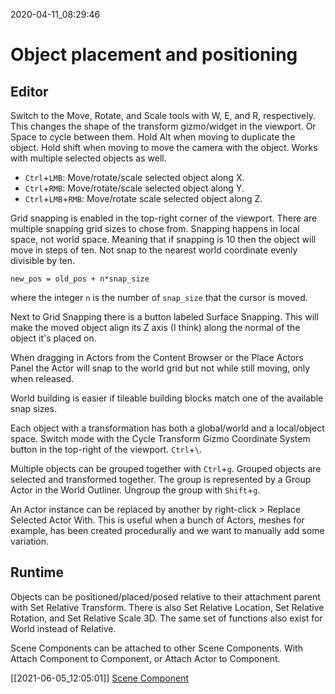 2020-04-11_08:29:46

# Object placement and positioning

## Editor

Switch to the Move, Rotate, and Scale tools with W, E, and R, respectively.
This changes the shape of the transform gizmo/widget in the viewport.
Or Space to cycle between them.
Hold Alt when moving to duplicate the object.
Hold shift when moving to move the camera with the object.
Works with multiple selected objects as well.

- `Ctrl`+`LMB`: Move/rotate/scale selected object along X.
- `Ctrl`+`RMB`: Move/rotate/scale selected object along Y.
- `Ctrl`+`LMB`+`RMB`: Move/rotate scale selected object along Z.

Grid snapping is enabled in the top-right corner of the viewport.
There are multiple snapping grid sizes to chose from.
Snapping happens in local space, not world space.
Meaning that if snapping is 10 then the object will move in steps of ten.
Not snap to the nearest world coordinate evenly divisible by ten.
```
new_pos = old_pos + n*snap_size
```
where the integer `n` is the number of `snap_size` that the cursor is moved.

Next to Grid Snapping there is a button labeled Surface Snapping.
This will make the moved object align its Z axis (I think) along the normal of the object it's placed on.

When dragging in Actors from the Content Browser or the Place Actors Panel the Actor will snap to the world grid but not while still moving, only when released.

World building is easier if tileable building blocks match one of the available snap sizes.

Each object with a transformation has both a global/world and a local/object space.
Switch mode with the Cycle Transform Gizmo Coordinate System button in the top-right of the viewport.
`Ctrl`+`\`.

Multiple objects can be grouped together with `Ctrl`+`g`.
Grouped objects are selected and transformed together.
The group is represented by a Group Actor in the World Outliner.
Ungroup the group with `Shift`+`g`.

An Actor instance can be replaced by another by right-click > Replace Selected Actor With.
This is useful when a bunch of Actors, meshes for example, has been created procedurally and we want to manually add some variation.


## Runtime

Objects can be positioned/placed/posed relative to their attachment parent with Set Relative Transform.
There is also Set Relative Location, Set Relative Rotation, and Set Relative Scale 3D.
The same set of functions also exist for World instead of Relative.

Scene Components can be attached to other Scene Components.
With Attach Component to Component, or Attach Actor to Component.




[[2021-06-05_12:05:01]] [Scene Component](./Scene%20Component.md)  
